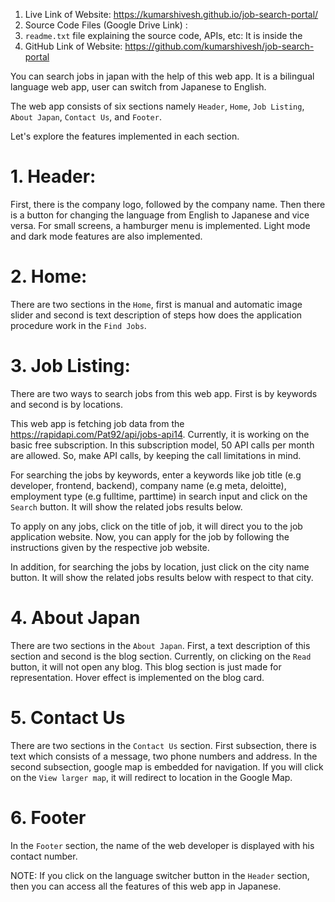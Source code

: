 1. Live Link of Website: https://kumarshivesh.github.io/job-search-portal/
2. Source Code Files (Google Drive Link) :
3. `readme.txt` file explaining the source code, APIs, etc: It is inside the 
4. GitHub Link of Website: https://github.com/kumarshivesh/job-search-portal


You can search jobs in japan with the help of this web app. It is a bilingual language web app, user can switch from Japanese to English.


The web app consists of six sections namely `Header`, `Home`, `Job Listing`, `About Japan`, `Contact Us`, and `Footer`.


Let's explore the features implemented in each section.


# 1. Header:

First, there is the company logo, followed by the company name. Then there is a button for changing the language from English to Japanese and vice versa.
For small screens, a hamburger menu is implemented.
Light mode and dark mode features are also implemented.


# 2. Home:

There are two sections in the `Home`, first is manual and automatic image slider and second is text description of steps how does the application procedure work in the `Find Jobs`.


# 3. Job Listing:

There are two ways to search jobs from this web app. First is by keywords and second is by locations.

This web app is fetching job data from the https://rapidapi.com/Pat92/api/jobs-api14. Currently, it is working on the basic free subscription. In this subscription model, 50 API calls per month are allowed. So, make API calls, by keeping the call limitations in mind.

For searching the jobs by keywords, enter a keywords like job title (e.g developer, frontend, backend), company name (e.g meta, deloitte), employment type (e.g fulltime, parttime) in search input and click on the `Search` button. It will show the related jobs results below.

To apply on any jobs, click on the title of job, it will direct you to the job application website. Now, you can apply for the job by following the instructions given by the respective job website.

In addition, for searching the jobs by location, just click on the city name button.  It will show the related jobs results below with respect to that city.


# 4. About Japan

There are two sections in the `About Japan`. First, a text description of this section and second is the blog section. Currently, on clicking on the `Read` button, it will not open any blog. This blog section is just made for representation. Hover effect is implemented on the blog card.


# 5. Contact Us

There are two sections in the `Contact Us` section. First subsection, there is text which consists of a message, two phone numbers and address. In the second subsection, google map is embedded for navigation. If you will click on the `View larger map`, it will redirect to location in the Google Map.


# 6. Footer
In the `Footer` section, the name of the web developer is displayed with his contact number.


NOTE: If you click on the language switcher button in the `Header` section, then you can access all the features of this web app in Japanese.




